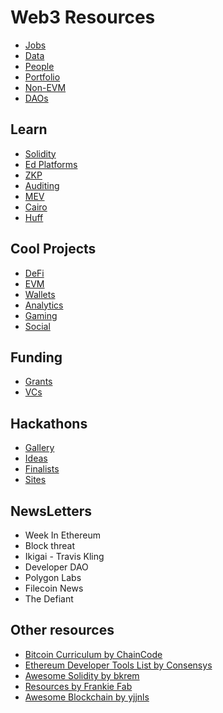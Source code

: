 # Web3 Resources 

- [Jobs](https://github.com/nullity00/web3-resources/blob/main/Other/Jobs.md) 
- [Data](https://github.com/nullity00/web3-resources/blob/main/Data/Sites.md) 
- [People](https://twitter.com/nullity00/following) 
- [Portfolio](https://github.com/nullity00/web3-resources/blob/main/Other/Portfolio.md) 
- [Non-EVM](https://github.com/nullity00/web3-resources/blob/main/Other/Non-EVM.md) 
- [DAOs](https://github.com/nullity00/List-of-DAOs)


## Learn

- [Solidity](https://github.com/nullity00/web3-resources/blob/main/Learning/SolidityResources.md)
- [Ed Platforms](https://github.com/nullity00/web3-resources/blob/main/Learning/Ed%20platforms.md)
- [ZKP](https://github.com/nullity00/web3-resources/blob/main/Learning/ZK/Resources.md)
- [Auditing](https://github.com/nullity00/web3-resources/blob/main/Learning/Audits-Security.md)
- [MEV](https://github.com/nullity00/web3-resources/blob/main/Learning/MEV-Bots.md)
- [Cairo](https://github.com/nullity00/web3-resources/blob/main/Learning/Cairo.md)
- [Huff]()



## Cool Projects

- [DeFi](https://github.com/nullity00/web3-resources/blob/main/Cool%20Projects/DeFi.md)
- [EVM](https://github.com/nullity00/web3-resources/blob/main/Cool%20Projects/EVM.md)
- [Wallets](https://github.com/nullity00/web3-resources/blob/main/Cool%20Projects/Wallet.md)
- [Analytics](https://github.com/nullity00/web3-resources/blob/main/Cool%20Projects/Analytics.md)
- [Gaming](https://github.com/nullity00/web3-resources/blob/main/Cool%20Projects/Gaming.md)
- [Social](https://github.com/nullity00/web3-resources/blob/main/Cool%20Projects/Social.md)


## Funding

- [Grants](https://github.com/nullity00/web3-resources/blob/main/Funding/Grants.md)
- [VCs](https://github.com/nullity00/web3-resources/blob/main/Funding/VCs.md)


## Hackathons

- [Gallery](https://github.com/nullity00/Hackathon-projects)
- [Ideas](https://github.com/nullity00/web3-resources/blob/main/Hackathon/Ideas.md)
- [Finalists](https://github.com/nullity00/web3-resources/blob/main/Hackathon/Winners.md)
- [Sites](https://github.com/nullity00/web3-resources/blob/main/Hackathon/Sites.md)


## NewsLetters

- Week In Ethereum
- Block threat
- Ikigai - Travis Kling
- Developer DAO
- Polygon Labs
- Filecoin News
- The Defiant

## Other resources

- [Bitcoin Curriculum by ChainCode](https://github.com/chaincodelabs/bitcoin-curriculum)
- [Ethereum Developer Tools List by Consensys](https://github.com/ConsenSys/ethereum-developer-tools-list)
- [Awesome Solidity by bkrem](https://github.com/bkrem/awesome-solidity)
- [Resources by Frankie Fab](https://github.com/frankiefab100/Blockchain-Development-Resources)
- [Awesome Blockchain by yjjnls](https://github.com/yjjnls/awesome-blockchain)


